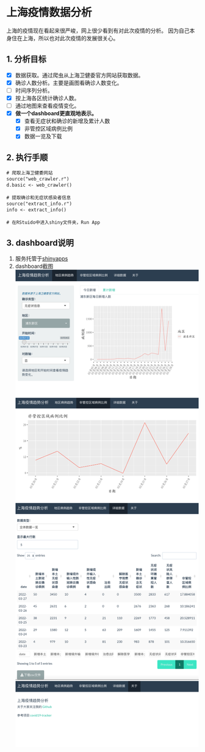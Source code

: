 # 上海疫情数据分析
上海的疫情现在看起来很严峻，网上很少看到有对此次疫情的分析。
因为自己本身住在上海，所以也对此次疫情的发展很关心。
## 1. 分析目标
- [x] 数据获取。通过爬虫从上海卫健委官方网站获取数据。
- [x] 确诊人数分析。主要是画图看确诊人数变化。
- [ ] 时间序列分析。
- [x] 按上海各区统计确诊人数。
- [ ] 通过地图来查看疫情变化。
- [x] **做一个dashboard更直观地表示。**
  - [x] 查看无症状和确诊的新增及累计人数
  - [x] 非管控区域病例比例
  - [x] 数据一览及下载

## 2. 执行手顺
```
# 爬取上海卫健委网站
source("web_crawler.r")
d.basic <- web_crawler()

# 提取确诊和无症状感染者信息
source("extract_info.r")
info <- extract_info()

# 在RStuido中进入shiny文件夹，Run App

```
## 3. dashboard说明
1. 服务托管于[shinyapps](https://kapaul.shinyapps.io/shanghai_covid19/)
2. dashboard截图
![地区病例趋势](screenshot/截屏1.png)
![非管控区域病例比例](screenshot/截屏2.png)
![详细数据](screenshot/截屏3.png)
![关于](screenshot/截屏4.png)

